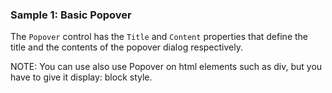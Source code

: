 ### Sample 1: Basic Popover

The `Popover` control has the `Title` and `Content` properties that define the title and the contents of the popover dialog respectively.

NOTE: You can use also use Popover on html elements such as div, but you have to give it display: block style.